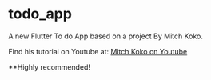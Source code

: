 # todo_app

A new Flutter To do App based on a project By Mitch Koko.

Find his tutorial on Youtube at:
[Mitch Koko on Youtube](https://www.youtube.com/watch?v=mMgr47QBZWA)

**Highly recommended!